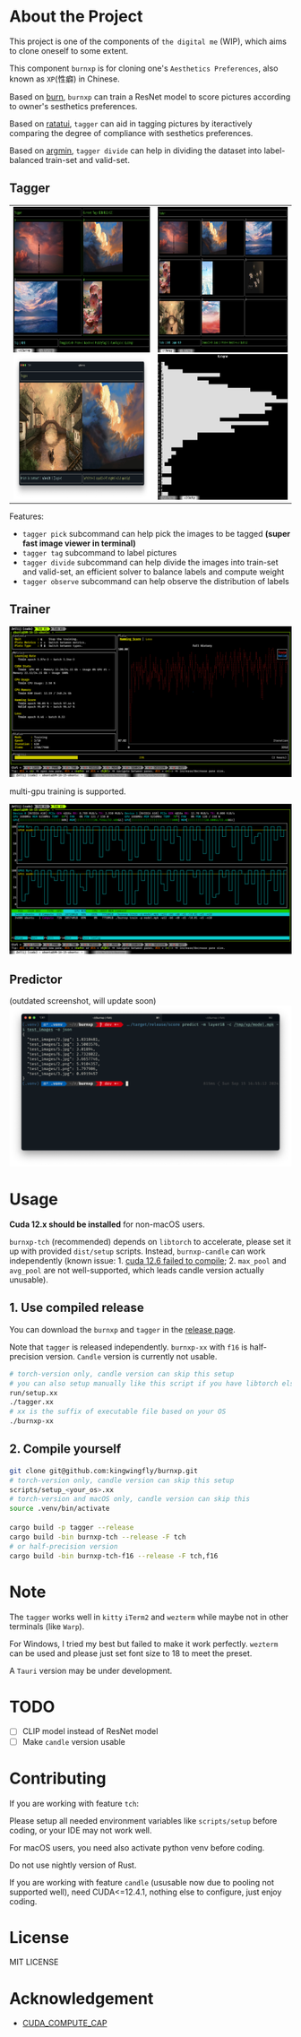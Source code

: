# About the Project

This project is one of the components of `the digital me` (WIP),
which aims to clone oneself to some extent.

This component `burnxp` is for cloning one's `Aesthetics Preferences`, also known as `XP`(性癖) in Chinese.

Based on [burn](https://github.com/tracel-ai/burn), `burnxp` can train a ResNet model to score pictures
according to owner's sesthetics preferences.

Based on [ratatui](https://github.com/ratatui/ratatui), `tagger` can aid in tagging pictures by
iteractively comparing the degree of compliance with sesthetics preferences.

Based on [argmin](https://crates.io/crates/argmin), `tagger divide` can help in dividing the dataset into label-balanced train-set and valid-set.

## Tagger

<table>
    <tr>
        <td>
            <img src="images/tagger_tag_screenshot.png" height="260px"/>
            <img src="images/tagger_screenshot.png" height="260px"/><br />
        </td>
        <td>
            <img src="images/tagger_picker_screenshot.png" height="260px"/>
            <img src="images/tagger_observe_screenshot.png" height="260px"/>
        </td>
    </tr>
</table>


Features:
- `tagger pick` subcommand can help pick the images to be tagged **(super fast image viewer in terminal)**
- `tagger tag` subcommand to label pictures
- `tagger divide` subcommand can help divide the images into train-set and valid-set, an efficient solver to balance labels and compute weight
- `tagger observe` subcommand can help observe the distribution of labels

## Trainer

![train_screenshot](images/train_screenshot.png)

multi-gpu training is supported.

![multi-gpu](images/milti-gpu.png)

## Predictor

(outdated screenshot, will update soon)
![predict_screenshot](images/predict_screenshot.png)

# Usage

**Cuda 12.x should be installed** for non-macOS users.

`burnxp-tch` (recommended) depends on `libtorch` to accelerate, please set it up with provided `dist/setup` scripts.
Instead, `burnxp-candle` can work independently
(known issue: 1. [cuda 12.6 failed to compile](https://github.com/huggingface/candle/issues/2410); 2. `max_pool` and `avg_pool` are not well-supported, which leads candle version actually unusable).

## 1. Use compiled release

You can download the `burnxp` and `tagger` in the [release page](https://github.com/kingwingfly/burnxp/releases).

Note that `tagger` is released independently. `burnxp-xx` with `f16` is half-precision version. `Candle` version is currently not usable.

```sh
# torch-version only, candle version can skip this setup
# you can also setup manually like this script if you have libtorch else where
run/setup.xx
./tagger.xx
# xx is the suffix of executable file based on your OS
./burnxp-xx
```

## 2. Compile yourself

```sh
git clone git@github.com:kingwingfly/burnxp.git
# torch-version only, candle version can skip this setup
scripts/setup_<your_os>.xx
# torch-version and macOS only, candle version can skip this
source .venv/bin/activate

cargo build -p tagger --release
cargo build -bin burnxp-tch --release -F tch
# or half-precision version
cargo build -bin burnxp-tch-f16 --release -F tch,f16
```

# Note

The `tagger` works well in `kitty` `iTerm2` and `wezterm` while maybe not in other terminals (like `Warp`).

For Windows, I tried my best but failed to make it work perfectly.
`wezterm` can be used and please just set font size to 18 to meet the preset.

A `Tauri` version may be under development.

# TODO

- [ ] CLIP model instead of ResNet model
- [ ] Make `candle` version usable

# Contributing

If you are working with feature `tch`:

Please setup all needed environment variables like `scripts/setup` before coding, or your IDE may not work well.

For macOS users, you need also activate python venv before coding.

Do not use nightly version of Rust.

If you are working with feature `candle` (ususable now due to pooling not supported well),
need CUDA<=12.4.1, nothing else to configure, just enjoy coding.

# License

MIT LICENSE

# Acknowledgement

- [CUDA_COMPUTE_CAP](https://developer.nvidia.com/cuda-gpus#compute)
